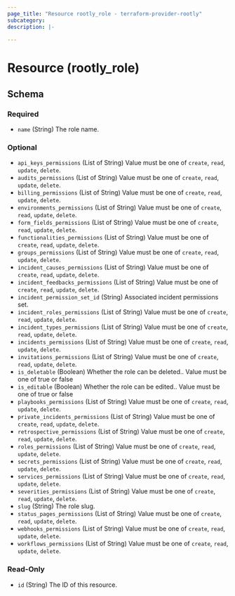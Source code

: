 ```yaml
---
page_title: "Resource rootly_role - terraform-provider-rootly"
subcategory:
description: |-
    
---
```


# Resource (rootly_role)





<!-- schema generated by tfplugindocs -->
## Schema

### Required

- `name` (String) The role name.

### Optional

- `api_keys_permissions` (List of String) Value must be one of `create`, `read`, `update`, `delete`.
- `audits_permissions` (List of String) Value must be one of `create`, `read`, `update`, `delete`.
- `billing_permissions` (List of String) Value must be one of `create`, `read`, `update`, `delete`.
- `environments_permissions` (List of String) Value must be one of `create`, `read`, `update`, `delete`.
- `form_fields_permissions` (List of String) Value must be one of `create`, `read`, `update`, `delete`.
- `functionalities_permissions` (List of String) Value must be one of `create`, `read`, `update`, `delete`.
- `groups_permissions` (List of String) Value must be one of `create`, `read`, `update`, `delete`.
- `incident_causes_permissions` (List of String) Value must be one of `create`, `read`, `update`, `delete`.
- `incident_feedbacks_permissions` (List of String) Value must be one of `create`, `read`, `update`, `delete`.
- `incident_permission_set_id` (String) Associated incident permissions set.
- `incident_roles_permissions` (List of String) Value must be one of `create`, `read`, `update`, `delete`.
- `incident_types_permissions` (List of String) Value must be one of `create`, `read`, `update`, `delete`.
- `incidents_permissions` (List of String) Value must be one of `create`, `read`, `update`, `delete`.
- `invitations_permissions` (List of String) Value must be one of `create`, `read`, `update`, `delete`.
- `is_deletable` (Boolean) Whether the role can be deleted.. Value must be one of true or false
- `is_editable` (Boolean) Whether the role can be edited.. Value must be one of true or false
- `playbooks_permissions` (List of String) Value must be one of `create`, `read`, `update`, `delete`.
- `private_incidents_permissions` (List of String) Value must be one of `create`, `read`, `update`, `delete`.
- `retrospective_permissions` (List of String) Value must be one of `create`, `read`, `update`, `delete`.
- `roles_permissions` (List of String) Value must be one of `create`, `read`, `update`, `delete`.
- `secrets_permissions` (List of String) Value must be one of `create`, `read`, `update`, `delete`.
- `services_permissions` (List of String) Value must be one of `create`, `read`, `update`, `delete`.
- `severities_permissions` (List of String) Value must be one of `create`, `read`, `update`, `delete`.
- `slug` (String) The role slug.
- `status_pages_permissions` (List of String) Value must be one of `create`, `read`, `update`, `delete`.
- `webhooks_permissions` (List of String) Value must be one of `create`, `read`, `update`, `delete`.
- `workflows_permissions` (List of String) Value must be one of `create`, `read`, `update`, `delete`.

### Read-Only

- `id` (String) The ID of this resource.

